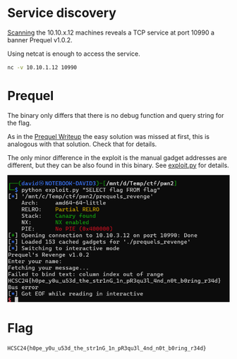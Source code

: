 # Service discovery

[Scanning](../Scans/WRITEUP.md) the 10.10.x.12 machines reveals a TCP service at port 10990 a banner Prequel v1.0.2.

Using netcat is enough to access the service.

```bash
nc -v 10.10.1.12 10990
```

# Prequel

The binary only differs that there is no debug function and query string for the flag.

As in the [Prequel Writeup](../Pwn_Prequel/WRITEUP.md) the easy solution was missed at first, this is analogous with that solution. Check that for details.

The only minor difference in the exploit is the manual gadget addresses are different, but they can be also found in this binary. See [exploit.py](workdir/exploit.py) for details.


![](screenshots/1.png)

# Flag
`HCSC24{h0pe_y0u_u53d_the_str1nG_1n_pR3qu3l_4nd_n0t_b0ring_r34d}`